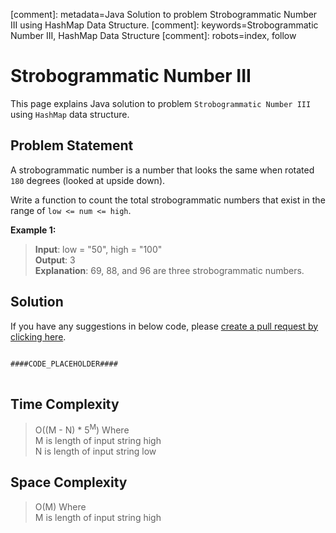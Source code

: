 [comment]: metadata=Java Solution to problem Strobogrammatic Number III using HashMap Data Structure.
[comment]: keywords=Strobogrammatic Number III, HashMap Data Structure
[comment]: robots=index, follow


<h1>Strobogrammatic Number III</h1>
<p>
This page explains Java solution to problem <code class="inline">Strobogrammatic Number III</code> using <code class="inline">HashMap</code> data structure.
</p>


<h2 class="heading">Problem Statement</h2>
<p>
A strobogrammatic number is a number that looks the same when rotated <code class="inline">180</code> degrees (looked at upside down).
</p>
<p>
Write a function to count the total strobogrammatic numbers that exist in the range of <code class="inline">low <= num <= high</code>.
</p>


<b>Example 1:</b>
<blockquote>
<p>
<b>Input</b>: low = "50", high = "100"<br/>
<b>Output</b>: 3<br/>
<b>Explanation</b>: 69, 88, and 96 are three strobogrammatic numbers.<br/>
</p>
</blockquote>


<h2 class="heading">Solution</h2>
If you have any suggestions in below code, please <a href="####LINK_PLACEHOLDER####" target="_blank" rel="noopener noreferrer" class="absolute">create a pull request by clicking here</a>.
<pre>
<code class="language-java">
####CODE_PLACEHOLDER####
</code>
</pre>


<h2 class="heading">Time Complexity</h2>
<blockquote>
<p>
O((M - N) * 5<sup>M</sup>) Where <br />
M is length of input string high <br />
N is length of input string low <br />
</p>
</blockquote>


<h2 class="heading">Space Complexity</h2>
<blockquote>
<p>
O(M) Where <br />
M is length of input string high
</p>
</blockquote>